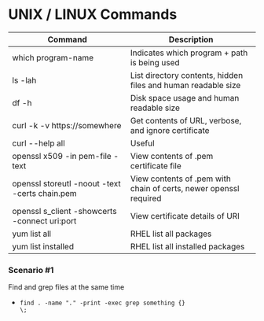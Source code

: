 # UNIX / LINUX Commands

| Command | Description |
| ------- | ----------- |
| which program-name | Indicates which program + path is being used |
| ls -lah | List directory contents, hidden files and human readable size |
| df -h | Disk space usage and human readable size |
| curl -k -v https://somewhere | Get contents of URL, verbose, and ignore certificate |
| curl --help all | Useful |
| openssl x509 -in pem-file -text | View contents of .pem certificate file |
| openssl storeutl -noout -text -certs chain.pem | View contents of .pem with chain of certs, newer openssl required |
| openssl s_client -showcerts -connect  uri:port | View certificate details of URI |
| yum list all | RHEL list all packages |
| yum list installed | RHEL list all installed packages |


### Scenario #1
Find and grep files at the same time
* <code>find . -name "*.*" -print -exec grep something {} \\;</code>
